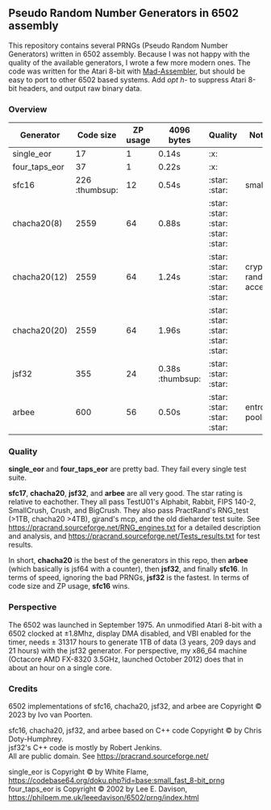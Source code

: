 ## Pseudo Random Number Generators in 6502 assembly

This repository contains several PRNGs (Pseudo Random Number Generators) written in 6502 assembly.
Because I was not happy with the quality of the available generators, I wrote a few more modern ones.
The code was written for the Atari 8-bit with [Mad-Assembler](https://github.com/tebe6502/Mad-Assembler), but should be easy to port to other 6502 based systems.
Add *opt h-* to suppress Atari 8-bit headers, and output raw binary data.

### Overview

<table>
    <thead>
        <tr>
            <th>Generator</th>
            <th>Code size</th>
            <th>ZP usage</th>
            <th>4096 bytes</th>
            <th>Quality</th>
            <th>Notes</th>
        </tr>
    </thead>
    <tbody>
        <tr>
            <td>single_eor</td>
            <td>17</td>
            <td>1</td>
            <td>0.14s</td>
            <td>:x:</td>
            <td></td>
        </tr>
        <tr>
            <td>four_taps_eor</td>
            <td>37</td>
            <td>1</td>
            <td>0.22s</td>
            <td>:x:</td>
            <td></td>
        </tr>
        <tr>
            <td>sfc16</td>
            <td>226 :thumbsup:</td>
            <td>12</td>
            <td>0.54s</td>
            <td>:star: :star:</td>
            <td>smallest</td>
        </tr>
        <tr>
            <td>chacha20(8)</td>
            <td>2559</td>
            <td>64</td>
            <td>0.88s</td>
            <td>:star: :star: :star: :star: :star:</td>
            <td rowspan=3 >crypto, random access</td>
        </tr>
        <tr>
            <td>chacha20(12)</td>
            <td>2559</td>
            <td>64</td>
            <td>1.24s</td>
            <td>:star: :star: :star: :star: :star:</td>
        </tr>
        <tr>
            <td>chacha20(20)</td>
            <td>2559</td>
            <td>64</td>
            <td>1.96s</td>
            <td>:star: :star: :star: :star: :star:</td>
        </tr>
        <tr>
            <td>jsf32</td>
            <td>355</td>
            <td>24</td>
            <td>0.38s :thumbsup:</td>
            <td>:star: :star: :star:</td>
            <td></td>
        </tr>
        <tr>
            <td>arbee</td>
            <td>600</td>
            <td>56</td>
            <td>0.50s</td>
            <td>:star: :star: :star: :star:</td>
            <td>entropy pooling</td>
        </tr>
    </tbody>
</table>


### Quality

**single_eor** and **four_taps_eor** are pretty bad. They fail every single test suite.

**sfc17**, **chacha20**, **jsf32**, and **arbee** are all very good. The star rating is relative to eachother.
They all pass TestU01's Alphabit, Rabbit, FIPS 140-2, SmallCrush, Crush, and BigCrush.
They also pass PractRand's RNG_test (>1TB, chacha20 >4TB), gjrand's mcp, and the old dieharder test suite.
See https://pracrand.sourceforge.net/RNG_engines.txt for a detailed description and analysis, and
https://pracrand.sourceforge.net/Tests_results.txt for test results.

In short, **chacha20** is the best of the generators in this repo, then **arbee** (which basically is jsf64 with a counter), then **jsf32**, and finally **sfc16**.
In terms of speed, ignoring the bad PRNGs, **jsf32** is the fastest. In terms of code size and ZP usage, **sfc16** wins.

### Perspective

The 6502 was launched in September 1975. An unmodified Atari 8-bit with a 6502 clocked at ±1.8Mhz, display DMA disabled, and VBI enabled for the timer, needs ± 31317 hours to generate 1TB of data (3 years, 209 days and 21 hours) with the jsf32 generator. For perspective, my x86_64 machine (Octacore AMD FX-8320 3.5GHz, launched October 2012) does that in about an hour on a single core.

### Credits

6502 implementations of sfc16, chacha20, jsf32, and arbee are Copyright © 2023 by Ivo van Poorten.

sfc16, chacha20, jsf32, and arbee based on C++ code Copyright © by Chris Doty-Humphrey.  
jsf32's C++ code is mostly by Robert Jenkins.  
All are public domain. See https://pracrand.sourceforge.net/

single_eor is Copyright © by White Flame, https://codebase64.org/doku.php?id=base:small_fast_8-bit_prng  
four_taps_eor is Copyright © 2002 by Lee E. Davison, https://philpem.me.uk/leeedavison/6502/prng/index.html  


